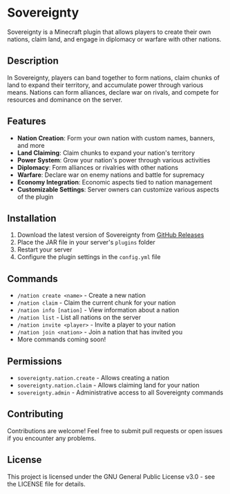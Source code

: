 # Sovereignty

Sovereignty is a Minecraft plugin that allows players to create their own nations, claim land, and engage in diplomacy or warfare with other nations.

## Description

In Sovereignty, players can band together to form nations, claim chunks of land to expand their territory, and accumulate power through various means. Nations can form alliances, declare war on rivals, and compete for resources and dominance on the server.

## Features

- **Nation Creation**: Form your own nation with custom names, banners, and more
- **Land Claiming**: Claim chunks to expand your nation's territory
- **Power System**: Grow your nation's power through various activities
- **Diplomacy**: Form alliances or rivalries with other nations
- **Warfare**: Declare war on enemy nations and battle for supremacy
- **Economy Integration**: Economic aspects tied to nation management
- **Customizable Settings**: Server owners can customize various aspects of the plugin

## Installation

1. Download the latest version of Sovereignty from [GitHub Releases](https://github.com/yourusername/sovereignty/releases)
2. Place the JAR file in your server's `plugins` folder
3. Restart your server
4. Configure the plugin settings in the `config.yml` file

## Commands

- `/nation create <name>` - Create a new nation
- `/nation claim` - Claim the current chunk for your nation
- `/nation info [nation]` - View information about a nation
- `/nation list` - List all nations on the server
- `/nation invite <player>` - Invite a player to your nation
- `/nation join <nation>` - Join a nation that has invited you
- More commands coming soon!

## Permissions

- `sovereignty.nation.create` - Allows creating a nation
- `sovereignty.nation.claim` - Allows claiming land for your nation
- `sovereignty.admin` - Administrative access to all Sovereignty commands

## Contributing

Contributions are welcome! Feel free to submit pull requests or open issues if you encounter any problems.

## License

This project is licensed under the GNU General Public License v3.0 - see the LICENSE file for details.
